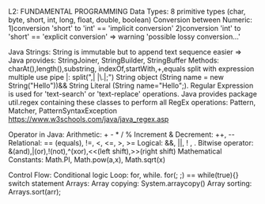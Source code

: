 L2: FUNDAMENTAL PROGRAMMING
Data Types: 
    8 primitive types (char, byte, short, int, long, float, double, boolean)
    Conversion between Numeric:
        1)conversion 'short' to 'int' == 'implicit conversion'
        2)conversion 'int' to 'short' == 'explicit conversion' => warning 'possible lossy conversion...'

Java Strings:
    String is immutable but to append text sequence easier => Java provides: StringJoiner, StringBuilder, StringBuffer
    Methods:
        charAt(),length(),substring, indexOf,startWith,+,equals
        split with expression multiple use pipe |: split(",| |\\.|;")
    String object (String name = new String("Hello"))&& String Literal (String name="Hello";).
    Regular Expression is used for 'text-search' or 'text-replace' operations. Java provides package util.regex
        containing these classes to perform all RegEx operations: Pattern, Matcher, PatternSyntaxException
        https://www.w3schools.com/java/java_regex.asp

Operator in Java:
    Arithmetic: + - * / %
    Increment & Decrement: ++, --
    Relational: == (equals), !=, <, <=, >, >=
    Logical: &&, ||, ! , .
    Bitwise operator: &(and),|(or),!(not),^(xor),<<(left shift),>>(right shift)
    Mathematical Constants: Math.PI, Math.pow(a,x), Math.sqrt(x)

Control Flow:
    Conditional logic
    Loop: for, while. for(; ;) == while(true){}
    switch statement
Arrays:
    Array copying: System.arraycopy()
    Array sorting: Arrays.sort(arr);
